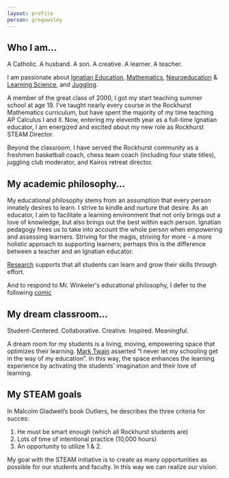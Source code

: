 ```yaml
---
layout: profile
person: gregowsley
---
```

## Who I am…

A Catholic. A husband. A son. A creative. A learner. A teacher.

I am passionate about [Ignatian Education](http://www.jesuitschoolsnetwork.org/), [Mathematics](http://www.ted.com/talks/dan_meyer_math_curriculum_makeover?language=en), [Neuroeducation](https://en.wikipedia.org/wiki/Educational_neuroscience) & [Learning Science](https://en.wikipedia.org/wiki/Learning_sciences), and [Juggling](https://www.youtube.com/watch?v=YB_sfnwbgvk). 

A member of the great class of 2000, I got my start teaching summer school at age 19. I’ve taught nearly every course in the Rockhurst Mathematics curriculum, but have spent the majority of my time teaching AP Calculus I and II. Now, entering my eleventh year as a full-time Ignatian educator, I am energized and excited about my new role as Rockhurst STEAM Director. 

Beyond the classroom, I have served the Rockhurst community as a freshmen basketball coach, chess team coach (including four state titles), juggling club moderator, and Kairos retreat director. 

## My academic philosophy…

My educational philosophy stems from an assumption that every person innately desires to learn.  I strive to kindle and nurture that desire. As an educator, I aim to facilitate a learning environment that not only brings out a love of knowledge, but also brings out the best within each person.  Ignatian pedagogy frees us to take into account the whole person when empowering and assessing learners.  Striving for the magis, striving for more - a more holistic approach to supporting learners; perhaps this is the difference between a teacher and an Ignatian educator. 

[Research](https://www.youtube.com/watch?v=pN34FNbOKXc) supports that all students can learn and grow their skills through effort.

And to respond to Mr. Winkeler's educational philosophy, I defer to the following [comic](https://xkcd.com/435/)

## My dream classroom…

Student-Centered. Collaborative. Creative. Inspired. Meaningful.

A dream room for my students is a living, moving, empowering space that optimizes their learning. [Mark Twain](http://www.goodreads.com/quotes/1427-i-have-never-let-my-schooling-interfere-with-my-education) asserted “I never let my schooling get in the way of my education”.  In this way, the space enhances the learning experience by activating the students’ imagination and their love of learning.

## My STEAM goals

In Malcolm Gladwell’s book Outliers, he describes the three criteria for succes:
1.  He must be smart enough (which all Rockhurst students are)
2.  Lots of time of intentional practice (10,000 hours)
3.  An opportunity to utilize 1 & 2.

My goal with the STEAM initiative is to create as many opportunities as possible for our students and faculty.  In this way we can realize our vision.
